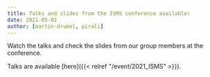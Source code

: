 ```yaml
---
title: Talks and slides from the ISMS conference available!
date: 2021-05-01
author: [martin-drumel, pirali]
---
```


Watch the talks and check the slides from our group members at the conference.

<!--more-->

Talks are available [here]({{< relref "/event/2021_ISMS" >}}).

